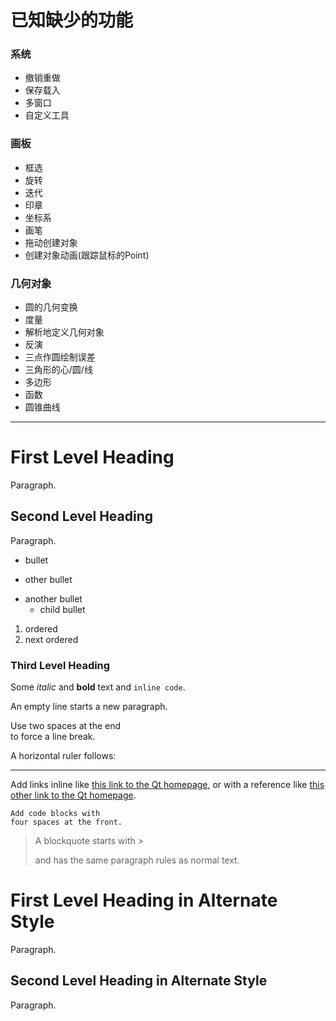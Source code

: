 # 已知缺少的功能
### 系统
- 撤销重做
- 保存载入
- 多窗口
- 自定义工具

### 画板
- 框选
- 旋转
- 迭代
- 印章
- 坐标系
- 画笔
- 拖动创建对象
- 创建对象动画(跟踪鼠标的Point)

### 几何对象
- 圆的几何变换
- 度量
- 解析地定义几何对象
- 反演
- 三点作圆绘制误差
- 三角形的心/圆/线
- 多边形
- 函数
- 圆锥曲线

------




# First Level Heading

Paragraph.

## Second Level Heading

Paragraph.

- bullet
+ other bullet
* another bullet
    * child bullet

1. ordered
2. next ordered

### Third Level Heading

Some *italic* and **bold** text and `inline code`.

An empty line starts a new paragraph.

Use two spaces at the end  
to force a line break.

A horizontal ruler follows:

---

Add links inline like [this link to the Qt homepage](https://www.qt.io),
or with a reference like [this other link to the Qt homepage][1].

    Add code blocks with
    four spaces at the front.

> A blockquote
> starts with >
>
> and has the same paragraph rules as normal text.

First Level Heading in Alternate Style
======================================

Paragraph.

Second Level Heading in Alternate Style
---------------------------------------

Paragraph.

[1]: https://www.qt.io
